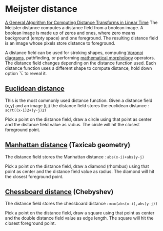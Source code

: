 Meijster distance
==
[A General Algorithm for Computing Distance Transforms in Linear Time](http://dissertations.ub.rug.nl/FILES/faculties/science/2004/a.meijster/c2.pdf)
The Meijster distance computes a distance field from a boolean image. A boolean image is made up of zeros and ones, where zero means background (empty space) and one foreground. The resulting distance field is an image whose pixels store distance to foreground.

A distance field can be used for stroking shapes, computing [Voronoi diagrams](http://en.wikipedia.org/wiki/Voronoi_diagram), pathfinding, or performing [mathematical morphology](http://en.wikipedia.org/wiki/Mathematical_morphology) operators. The distance field changes depending on the distance function used. Each distance function uses a different shape to compute distance, hold down option ⌥ to reveal it. 

[Euclidean distance](http://en.wikipedia.org/wiki/Euclidean_distance)
-
This is the most commonly used distance function. Given a distance field (x,y) and an image (i,j) the distance field stores the euclidean distance : <code>sqrt((x-i)2+(y-j)2)</code>

Pick a point on the distance field, draw a circle using that point as center and the distance field value as radius. The circle will hit the closest foreground point. 

[Manhattan distance](http://en.wikipedia.org/wiki/Manhattan_distance) (Taxicab geometry)
-
The distance field stores the Manhattan distance : <code>abs(x-i)+abs(y-j)</code>

Pick a point on the distance field, draw a diamond (rhombus) using that point as center and the distance field value as radius. The diamond will hit the closest foreground point. 

[Chessboard distance](http://en.wikipedia.org/wiki/Chessboard_distance) (Chebyshev)
-
The distance field stores the chessboard distance : <code>max(abs(x-i),abs(y-j))</code>

Pick a point on the distance field, draw a square using that point as center and the double distance field value as edge length. The square will hit the closest foreground point.
